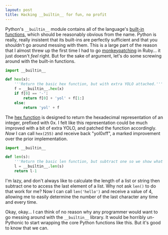 ```yaml
---
layout: post
title: Hacking __builtin__ for fun, no profit
---
```


Python's `__builtin__` module contains all of the language's [built-in functions](https://docs.python.org/2.7/library/functions.html), which should be reasonably obvious from the name. Python is really, really insistent that its built-ins are perfectly sufficient and that you shouldn't go around messing with them. This is a large part of the reason that I almost threw up the first time I had to go [monkeypatching](http://stackoverflow.com/questions/394144/what-does-monkey-patching-exactly-mean-in-ruby) in Ruby... it just doesn't _feel_ right. But for the sake of argument, let's do some screwing around with the built-in functions.

```python
import __builtin__

def hex(x):
	'''Return the basic hex function, but with extra YOLO attached.'''
	f = __builtin__.hex(x)
	if f[0] == '-':
		return f[0] + 'yol' + f[1:]
	else:
		return 'yol' + f
```

The [hex function](https://docs.python.org/2.7/library/functions.html#hex) is designed to return the hexadecimal representation of an integer, prefixed with 0x. I felt like this representation could be much improved with a bit of extra YOLO, and patched the function accordingly. *_Now_* I can call `hex(255)` and receive back "yol0xff", a marked improvement over the prior implementation. 

```python
import __builtin__

def len(s):
	'''Return the basic len function, but subtract one so we show what the last position number is.'''
	l = __builtin__.len(s)
	return l-1
```

I'm lazy, and don't always like to calculate the length of a list or string then subtract one to access the last element of a list. Why not ask `len()` to do that work for me? Now I can call `len('hello')` and receive a value of 4, allowing me to easily determine the number of the last character any time and every time.

Okay, okay... I can think of no reason why any programmer would want to go messing around with the `__builtin__` library. It would be horribly un-Pythonic to start wrapping the core Python functions like this. But it's good to know that we can.